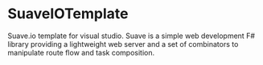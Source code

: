 # SuaveIOTemplate
Suave.io template for visual studio. Suave is a simple web development F# library providing a lightweight web server and a set of combinators to manipulate route flow and task composition. 
